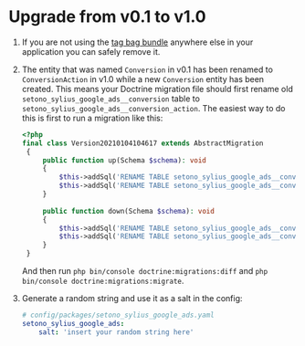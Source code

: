 # Upgrade from v0.1 to v1.0
1. If you are not using the [tag bag bundle](https://github.com/Setono/TagBagBundle) anywhere else in your application
you can safely remove it.
   
2. The entity that was named `Conversion` in v0.1 has been renamed to `ConversionAction` in v1.0 while a new `Conversion`
entity has been created. This means your Doctrine migration file should first rename old 
   `setono_sylius_google_ads__conversion` table to `setono_sylius_google_ads__conversion_action`.
The easiest way to do this is first to run a migration like this:
   ```php
   <?php
   final class Version20210104104617 extends AbstractMigration
    {
        public function up(Schema $schema): void
        {
            $this->addSql('RENAME TABLE setono_sylius_google_ads__conversion TO setono_sylius_google_ads__conversion_action');
            $this->addSql('RENAME TABLE setono_sylius_google_ads__conversion_channels TO setono_sylius_google_ads__conversion_action_channels');
        }
    
        public function down(Schema $schema): void
        {
            $this->addSql('RENAME TABLE setono_sylius_google_ads__conversion_action TO setono_sylius_google_ads__conversion');
            $this->addSql('RENAME TABLE setono_sylius_google_ads__conversion_action_channels TO setono_sylius_google_ads__conversion_channels');
        }
    }
   ```
   
    And then run `php bin/console doctrine:migrations:diff` and `php bin/console doctrine:migrations:migrate`.
   
3. Generate a random string and use it as a salt in the config:
    ```yaml
   # config/packages/setono_sylius_google_ads.yaml
    setono_sylius_google_ads:
        salt: 'insert your random string here'
    ```
